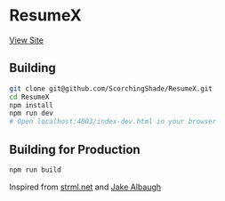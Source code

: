 # ResumeX

[View Site](https://resumex.ankush.tech/)

## Building

```bash
git clone git@github.com/ScorchingShade/ResumeX.git
cd ResumeX
npm install
npm run dev
# Open localhost:4003/index-dev.html in your browser
```

## Building for Production

```bash
npm run build
```

Inspired from [strml.net](https://www.strml.net/) and [Jake Albaugh](http://codepen.io/jakealbaugh/)
